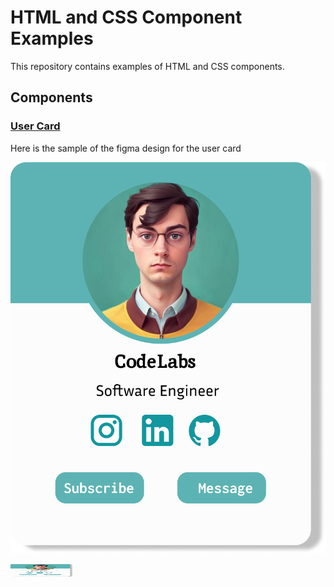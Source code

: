 # HTML and CSS Component Examples

This repository contains examples of HTML and CSS components.

## Components

### [User Card](https://github.com/abhishekra07/CSS-Examples/tree/main/Components/User%20Card)

Here is the sample of the figma design for the user card

![alt text](https://github.com/abhishekra07/CSS-Examples/blob/main/Components/User%20Card/assets/Card.jpg?raw=true)

<img src="https://github.com/abhishekra07/CSS-Examples/blob/main/Components/User%20Card/assets/Card.jpg?raw=true" alt="User Card Sample" width="100" height="20">
